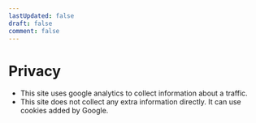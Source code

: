 ```yaml
---
lastUpdated: false
draft: false
comment: false
---
```


# Privacy

- This site uses google analytics to collect information about a traffic.
- This site does not collect any extra information directly. It can use cookies added by Google.
